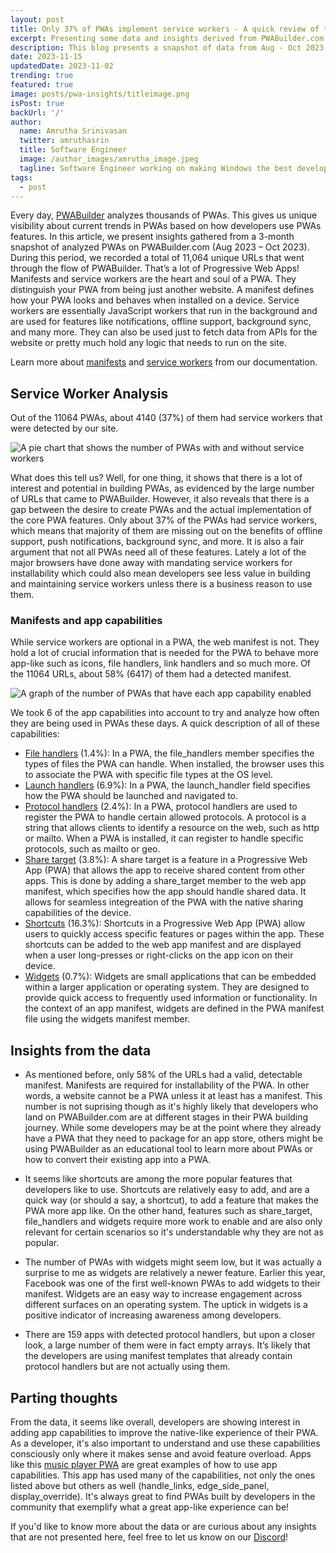 ```yaml
---
layout: post
title: Only 37% of PWAs implement service workers - A quick review of the PWA ecosystem
excerpt: Presenting some data and insights derived from PWABuilder.com
description: This blog presents a snapshot of data from Aug - Oct 2023 of all the PWAs that have been through the flow of PWABuilder.com and what we can learn from them.
date: 2023-11-15
updatedDate: 2023-11-02
trending: true
featured: true
image: posts/pwa-insights/titleimage.png
isPost: true
backUrl: '/'
author:
  name: Amrutha Srinivasan
  twitter: amruthasrin
  title: Software Engineer
  image: /author_images/amrutha_image.jpeg
  tagline: Software Engineer working on making Windows the best developer platform out there!
tags:
  - post
---
```



Every day, [PWABuilder](https://pwabuilder.com/) analyzes thousands of PWAs. This gives us unique visibility about current trends in PWAs based on how developers use PWAs features. In this article, we present insights gathered from a 3-month snapshot of analyzed PWAs on PWABuilder.com (Aug 2023 – Oct 2023).  
During this period, we recorded a total of 11,064 unique URLs that went through the flow of PWABuilder. That’s a lot of Progressive Web Apps! 
Manifests and service workers are the heart and soul of a PWA. They distinguish your PWA from being just another website. A manifest defines how your PWA looks and behaves when installed on a device. Service workers are essentially JavaScript workers that run in the background and are used for features like notifications, offline support, background sync, and many more. They can also be used just to fetch data from APIs for the website or pretty much hold any logic that needs to run on the site.

Learn more about [manifests](https://docs.pwabuilder.com/#/home/pwa-intro?id=web-app-manifests) and [service workers](https://docs.pwabuilder.com/#/home/sw-intro) from our documentation. 

## Service Worker Analysis

Out of the 11064 PWAs, about 4140 (37%) of them had service workers that were detected by our site. 
 
 ![A pie chart that shows the number of PWAs with and without service workers](/posts/pwa-insights/SW.png)

What does this tell us? Well, for one thing, it shows that there is a lot of interest and potential in building PWAs, as evidenced by the large number of URLs that came to PWABuilder. However, it also reveals that there is a gap between the desire to create PWAs and the actual implementation of the core PWA features. Only about 37% of the PWAs had service workers, which means that  majority of them are missing out on the benefits of offline support, push notifications, background sync, and more. It is also a fair argument that not all PWAs need all of these features. Lately a lot of the major browsers have done away with mandating service workers for installability which could also mean developers see less value in building and maintaining service workers unless there is a business reason to use them.

### Manifests and app capabilities

While service workers are optional in a PWA, the web manifest is not. They hold a lot of crucial information that is needed for the PWA to behave more app-like such as icons, file handlers, link handlers and so much more. Of the 11064 URLs, about 58% (6417) of them had a detected manifest. 

 ![A graph of the number of PWAs that have each app capability enabled](/posts/pwa-insights/appcap.png)

 We took 6 of the app capabilities into account to try and analyze how often they are being used in PWAs these days. 
 A quick description of all of these capabilities:

 * [File handlers](https://developer.mozilla.org/docs/Web/Manifest/file_handlers) (1.4%):  In a PWA, the file_handlers member specifies the types of files the PWA can handle. When installed, the browser uses this to associate the PWA with specific file types at the OS level. 
 * [Launch handlers](https://developer.mozilla.org/docs/Web/API/Launch_Handler_API) (6.9%): In a PWA, the launch_handler field specifies how the PWA should be launched and navigated to. 
 * [Protocol handlers](https://developer.mozilla.org/docs/Web/Manifest/protocol_handlers) (2.4%): In a PWA, protocol handlers are used to register the PWA to handle certain allowed protocols. A protocol is a string that allows clients to identify a resource on the web, such as http or mailto. When a PWA is installed, it can register to handle specific protocols, such as mailto or geo.
 * [Share target](https://docs.pwabuilder.com/#/home/native-features?id=web-share-api) (3.8%):  A share target is a feature in a Progressive Web App (PWA) that allows the app to receive shared content from other apps. This is done by adding a share_target member to the web app manifest, which specifies how the app should handle shared data. It allows for seamless integreation of the PWA with the native sharing capabilities of the device. 
 * [Shortcuts](https://docs.pwabuilder.com/#/home/native-features?id=shortcuts) (16.3%): Shortcuts in a Progressive Web App (PWA) allow users to quickly access specific features or pages within the app. These shortcuts can be added to the web app manifest and are displayed when a user long-presses or right-clicks on the app icon on their device.
 * [Widgets](https://learn.microsoft.com/en-us/microsoft-edge/progressive-web-apps-chromium/how-to/widgets) (0.7%): Widgets are small applications that can be embedded within a larger application or operating system. They are designed to provide quick access to frequently used information or functionality. In the context of an app manifest, widgets are defined in the PWA manifest file using the widgets manifest member.

## Insights from the data

* As mentioned before, only 58% of the URLs had a valid, detectable manifest. Manifests are required for installability of the PWA. In other words, a website cannot be a PWA unless it at least has a manifest. This number is not suprising though as it's highly likely that developers who land on PWABuilder.com are at different stages in their PWA building journey. While some developers may be at the point where they already have a PWA that they need to package for an app store, others might be using PWABuilder as an educational tool to learn more about PWAs or how to convert their existing app into a PWA. 
  
* It seems like  shortcuts are among the more popular features that developers like to use. Shortcuts are relatively easy to add, and are a quick way (or should a say, a shortcut), to add a feature that makes the PWA more app like. On the other hand, features such as share_target, file_handlers and widgets require more work to enable and are also only relevant for certain scenarios so it's understandable why they are not as popular. 

* The number of PWAs with widgets might seem low, but it was actually a surprise to me as widgets are relatively a newer feature. Earlier this year, Facebook was one of the first well-known PWAs to add widgets to their manifest. Widgets are an easy way to increase engagement across different surfaces on an operating system. The uptick in widgets is a positive indicator of increasing awareness among developers. 

* There are 159 apps with detected protocol handlers, but upon a closer look, a large number of them were in fact empty arrays. It’s likely that the developers are using manifest templates that already contain protocol handlers but are not actually using them. 

 
## Parting thoughts

From the data, it seems like overall, developers are showing interest in adding app capabilities to improve the native-like experience of their PWA. As a developer, it's also important to understand and use these capabilities consciously only where it makes sense and avoid feature overload. Apps like this [music player PWA](https://xamuzik.com/) are great examples of how to use app capabilities. This app has used many of the capabilities, not only the ones listed above but others as well (handle_links, edge_side_panel, display_override). It's always great to find PWAs built by developers in the community that exemplify what a great app-like experience can be!

If you'd like to know more about the data or are curious about any insights that are not presented here, feel free to let us know on our [Discord](https://aka.ms/pwabuilderdiscord)!